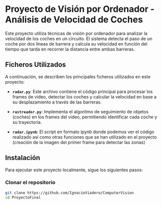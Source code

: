 # Proyecto de Visión por Ordenador - Análisis de Velocidad de Coches

Este proyecto utiliza técnicas de visión por ordenador para analizar la velocidad de los coches en un circuito. El sistema detecta el paso de un coche por dos líneas de barrera y calcula su velocidad en función del tiempo que tarda en recorrer la distancia entre ambas barreras.

## Ficheros Utilizados

A continuación, se describen los principales ficheros utilizados en este proyecto:

- **`radar.py`**: Este archivo contiene el código principal para procesar los frames de video, detectar los coches y calcular la velocidad en base a su desplazamiento a través de las barreras.
  
- **`rastreador.py`**: Implementa el algoritmo de seguimiento de objetos (coches) en los frames del video, permitiendo identificar cada coche y su trayectoria.

- **`radar.ipynb`**: El script en formato ipynb donde podemos ver el código realizado así como otras funciones que se han utilizado en el proyecto (creación de la imagen del primer frame para detectar las zonas)
## Instalación

Para ejecutar este proyecto localmente, sigue los siguientes pasos:

### Clonar el repositorio

```bash
git clone https://github.com/IgnacioViadero/ComputerVision
cd ProyectoFinal
